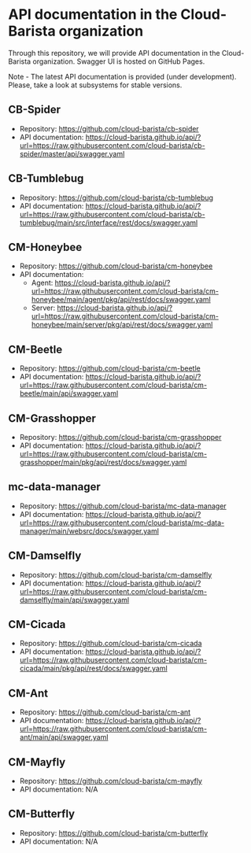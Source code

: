 # API documentation in the Cloud-Barista organization

Through this repository, we will provide API documentation in the Cloud-Barista organization.
Swagger UI is hosted on GitHub Pages.

Note - The latest API documentation is provided (under development).
Please, take a look at subsystems for stable versions.

## CB-Spider
* Repository: https://github.com/cloud-barista/cb-spider
* API documentation: https://cloud-barista.github.io/api/?url=https://raw.githubusercontent.com/cloud-barista/cb-spider/master/api/swagger.yaml

## CB-Tumblebug

* Repository: https://github.com/cloud-barista/cb-tumblebug
* API documentation: https://cloud-barista.github.io/api/?url=https://raw.githubusercontent.com/cloud-barista/cb-tumblebug/main/src/interface/rest/docs/swagger.yaml

## CM-Honeybee

* Repository: https://github.com/cloud-barista/cm-honeybee
* API documentation:
  - Agent: https://cloud-barista.github.io/api/?url=https://raw.githubusercontent.com/cloud-barista/cm-honeybee/main/agent/pkg/api/rest/docs/swagger.yaml
  - Server: https://cloud-barista.github.io/api/?url=https://raw.githubusercontent.com/cloud-barista/cm-honeybee/main/server/pkg/api/rest/docs/swagger.yaml

## CM-Beetle

* Repository: https://github.com/cloud-barista/cm-beetle
* API documentation: https://cloud-barista.github.io/api/?url=https://raw.githubusercontent.com/cloud-barista/cm-beetle/main/api/swagger.yaml

## CM-Grasshopper

* Repository: https://github.com/cloud-barista/cm-grasshopper
* API documentation: https://cloud-barista.github.io/api/?url=https://raw.githubusercontent.com/cloud-barista/cm-grasshopper/main/pkg/api/rest/docs/swagger.yaml

## mc-data-manager
* Repository: https://github.com/cloud-barista/mc-data-manager
* API documentation: https://cloud-barista.github.io/api/?url=https://raw.githubusercontent.com/cloud-barista/mc-data-manager/main/websrc/docs/swagger.yaml

## CM-Damselfly

* Repository: https://github.com/cloud-barista/cm-damselfly
* API documentation: https://cloud-barista.github.io/api/?url=https://raw.githubusercontent.com/cloud-barista/cm-damselfly/main/api/swagger.yaml

## CM-Cicada

* Repository: https://github.com/cloud-barista/cm-cicada
* API documentation: https://cloud-barista.github.io/api/?url=https://raw.githubusercontent.com/cloud-barista/cm-cicada/main/pkg/api/rest/docs/swagger.yaml

## CM-Ant

* Repository: https://github.com/cloud-barista/cm-ant
* API documentation: https://cloud-barista.github.io/api/?url=https://raw.githubusercontent.com/cloud-barista/cm-ant/main/api/swagger.yaml

## CM-Mayfly

* Repository: https://github.com/cloud-barista/cm-mayfly
* API documentation: N/A

## CM-Butterfly
* Repository: https://github.com/cloud-barista/cm-butterfly
* API documentation: N/A
